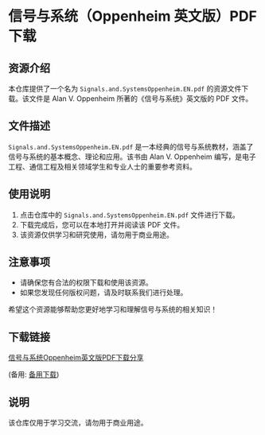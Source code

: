 # 信号与系统（Oppenheim 英文版）PDF 下载

## 资源介绍

本仓库提供了一个名为 `Signals.and.SystemsOppenheim.EN.pdf` 的资源文件下载。该文件是 Alan V. Oppenheim 所著的《信号与系统》英文版的 PDF 文件。

## 文件描述

`Signals.and.SystemsOppenheim.EN.pdf` 是一本经典的信号与系统教材，涵盖了信号与系统的基本概念、理论和应用。该书由 Alan V. Oppenheim 编写，是电子工程、通信工程及相关领域学生和专业人士的重要参考资料。

## 使用说明

1. 点击仓库中的 `Signals.and.SystemsOppenheim.EN.pdf` 文件进行下载。
2. 下载完成后，您可以在本地打开并阅读该 PDF 文件。
3. 该资源仅供学习和研究使用，请勿用于商业用途。

## 注意事项

- 请确保您有合法的权限下载和使用该资源。
- 如果您发现任何版权问题，请及时联系我们进行处理。

希望这个资源能够帮助您更好地学习和理解信号与系统的相关知识！

## 下载链接
[信号与系统Oppenheim英文版PDF下载分享](https://pan.quark.cn/s/d111f412450e) 

(备用: [备用下载](https://pan.baidu.com/s/1vU3RNe_H8FtKQlNhpDpPTA?pwd=1234))

## 说明

该仓库仅用于学习交流，请勿用于商业用途。
